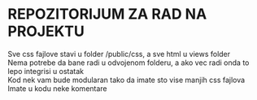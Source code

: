 # REPOZITORIJUM ZA RAD NA PROJEKTU

Sve css fajlove stavi u folder /public/css, a sve html u views folder\
Nema potrebe da bane radi u odvojenom folderu, a ako vec radi onda to lepo integrisi u ostatak\
Kod nek vam bude modularan tako da imate sto vise manjih css fajlova\
Imate u kodu neke komentare
